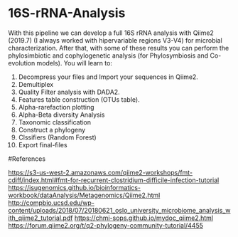 # 16S-rRNA-Analysis

With this pipeline we can develop a full 16S rRNA analysis with Qiime2 (2019.7) (I always worked with hipervariable regions V3-V4) for microbial characterization. After that, with some of these results you can perform the phylosimbiotic and cophylogenetic analysis (for Phylosymbiosis and Co-evolution models).
You will learn to:

1. Decompress your files and Import your sequences in Qiime2.
2. Demultiplex
3. Quality Filter analysis with DADA2.
4. Features table construction (OTUs table).
5. Alpha-rarefaction plotting
6. Alpha-Beta diversity Analysis
7. Taxonomic classification
8. Construct a phylogeny
9. Clssifiers (Random Forest)
10. Export final-files



#References

https://s3-us-west-2.amazonaws.com/qiime2-workshops/fmt-cdiff/index.html#fmt-for-recurrent-clostridium-difficile-infection-tutorial
https://isugenomics.github.io/bioinformatics-workbook/dataAnalysis/Metagenomics/Qiime2.html
http://compbio.ucsd.edu/wp-content/uploads/2018/07/20180621_oslo_university_microbiome_analysis_with_qiime2_tutorial.pdf
https://chmi-sops.github.io/mydoc_qiime2.html
https://forum.qiime2.org/t/q2-phylogeny-community-tutorial/4455
